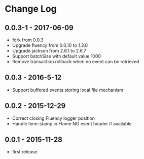 # Change Log

## 0.0.3-1 - 2017-06-09

* fork from 0.0.3
* Upgrade fluency from 0.0.10 to 1.3.0
* Upgrade jackson from 2.6.1 to 2.6.7
* Support batchSize with default value 1000
* Remove transaction rollback when no event can be retrieved

## 0.0.3 - 2016-5-12

* Support buffered events storing local file mechanism

## 0.0.2 - 2015-12-29

* Correct closing Fluency logger position
* Handle time-stamp in Flume NG event header if available

## 0.0.1 - 2015-11-28

* first release.
